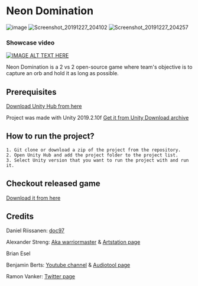 # Neon Domination

![image](https://user-images.githubusercontent.com/33091666/71528557-0b484c80-28e9-11ea-8f69-f418ae1dfe52.png)
![Screenshot_20191227_204102](https://user-images.githubusercontent.com/33091666/71528589-3df24500-28e9-11ea-9e49-b7fbdb66965f.png)
![Screenshot_20191227_204257](https://user-images.githubusercontent.com/33091666/71528649-814cb380-28e9-11ea-8ba2-2d83244a6837.png)

### Showcase video
[![IMAGE ALT TEXT HERE](https://user-images.githubusercontent.com/33091666/71532786-bf53d280-28fd-11ea-9ac5-2ae295f66d5c.png)](https://youtu.be/Sgw0XNiGW9o)

Neon Domination is a 2 vs 2 open-source game where team's objective is to capture an orb and hold it as long as possible.

## Prerequisites

[Download Unity Hub from here](https://unity3d.com/get-unity/download)

Project was made with Unity 2019.2.10f [Get it from Unity Download archive](https://unity3d.com/get-unity/download/archive) 
## How to run the project?

```
1. Git clone or download a zip of the project from the repository.
2. Open Unity Hub and add the project folder to the project list.
3. Select Unity version that you want to run the project with and run it.
```
## Checkout released game 
[Download it from here](https://github.com/doc97/Neon-Domination/releases)

## Credits 

Daniel Riissanen: [doc97](https://github.com/doc97)

Alexander Streng: [Aka warriormaster](https://github.com/warriormaster12) & [Artstation page](https://www.artstation.com/alexstreng)

Brian Esel 

Benjamin Berts: [Youtube channel](https://www.youtube.com/channel/UC2MXS3471odDHXzZkl63pLw) & [Audiotool page](https://www.audiotool.com/user/dj-z3ph1)

Ramon Vanker: [Twitter page](https://twitter.com/BroSkemp?s=20)
